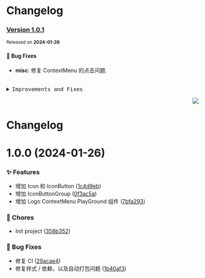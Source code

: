 <a name="readme-top"></a>

# Changelog

### [Version&nbsp;1.0.1](https://github.com/chat2db/Chat2DB-UI/compare/v1.0.0...v1.0.1)

<sup>Released on **2024-01-26**</sup>

#### 🐛 Bug Fixes

- **misc**: 修复 ContextMenu 的点击问题.

<br/>

<details>
<summary><kbd>Improvements and Fixes</kbd></summary>

#### What's fixed

- **misc**: 修复 ContextMenu 的点击问题 ([81ddd9f](https://github.com/chat2db/Chat2DB-UI/commit/81ddd9f))

</details>

<div align="right">

[![](https://img.shields.io/badge/-BACK_TO_TOP-151515?style=flat-square)](#readme-top)

</div>

<a name="readme-top"></a>

# Changelog

# 1.0.0 (2024-01-26)

### ✨ Features

- 增加 Icon 和 IconButton ([1c4d9eb](https://github.com/chat2db/Chat2DB-UI/commit/1c4d9eb))
- 增加 IconButtonGroup ([0f3ac5a](https://github.com/chat2db/Chat2DB-UI/commit/0f3ac5a))
- 增加 Logo ContextMenu PlayGround 组件 ([7bfa293](https://github.com/chat2db/Chat2DB-UI/commit/7bfa293))

### 🎫 Chores

- Init project ([358b352](https://github.com/chat2db/Chat2DB-UI/commit/358b352))

### 🐛 Bug Fixes

- 修复 CI ([29acae4](https://github.com/chat2db/Chat2DB-UI/commit/29acae4))
- 修复样式 / 依赖，以及自动打包问题 ([1b40af3](https://github.com/chat2db/Chat2DB-UI/commit/1b40af3))

<a name="readme-top"></a>
